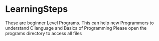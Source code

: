 # LearningSteps

These are beginner Level Programs.
This can help new Programmers to understand C language and Basics of Programming
Please open the programs directory to access all files
